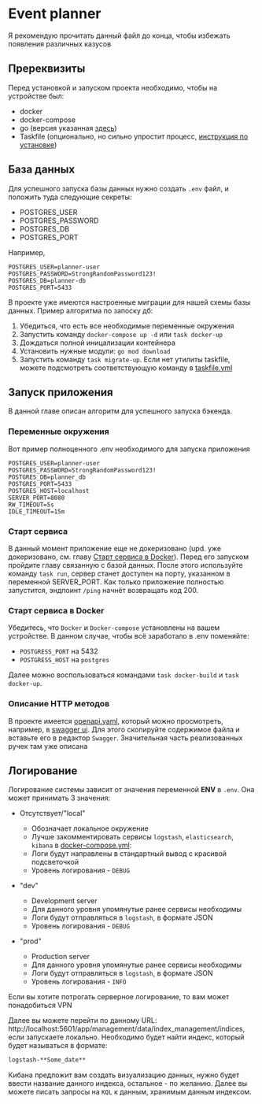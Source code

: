 # Event planner

Я рекомендую прочитать данный файл до конца, чтобы избежать появления различных казусов 

## Пререквизиты

Перед установкой и запуском проекта необходимо, чтобы на устройстве был:

- docker
- docker-compose
- go (версия указанная [здесь](/server/go.mod))
- Taskfile (опционально, но сильно упростит процесс, [инструкция по установке](https://taskfile.dev/installation/))

## База данных

Для успешного запуска базы данных нужно создать `.env` файл, и положить туда следующие секреты:

- POSTGRES_USER
- POSTGRES_PASSWORD
- POSTGRES_DB
- POSTGRES_PORT

Например,

```env
POSTGRES_USER=planner-user
POSTGRES_PASSWORD=StrongRandomPassword123!
POSTGRES_DB=planner-db
POSTGRES_PORT=5433
```

В проекте уже имеются настроенные миграции для нашей схемы базы данных. Пример алгоритма по запоску дб:

1. Убедиться, что есть все необходимые переменные окружения
2. Запустить команду `docker-compose up -d` или `task docker-up`
3. Дождаться полной иницализации контейнера
4. Установить нужные модули: `go mod download`
5. Запустить команду `task migrate-up`. Если нет утилиты taskfile, можете подсмотреть соответствующую команду в [taskfile.yml](/server/Taskfile.yml)

## Запуск приложения 

В данной главе описан алгоритм для успешного запуска бэкенда. 

### Переменные окружения 

Вот пример полноценного .env необходимого для запуска приложения

```env
POSTGRES_USER=planner-user
POSTGRES_PASSWORD=StrongRandomPassword123!
POSTGRES_DB=planner_db
POSTGRES_PORT=5433
POSTGRES_HOST=localhost
SERVER_PORT=8080
RW_TIMEOUT=5s
IDLE_TIMEOUT=15m
```

### Старт сервиса

В данный момент приложение еще не докеризовано (upd. уже докеризовано, см. главу [Старт сервиса в Docker](#старт-сервиса-в-docker)). Перед его запуском пройдите главу связанную с базой данных. После этого используйте команду `task run`,
сервер станет доступен на порту, указанном в переменной SERVER_PORT. Как только приложение полностью запустится, эндпоинт `/ping` начнёт возвращать код 200.


### Старт сервиса в Docker

Убедитесь, что `Docker` и `Docker-compose` установлены на вашем устройстве. В данном случае, чтобы всё заработало в .env поменяйте:

- `POSTGRESS_PORT` на 5432
- `POSTGRESS_HOST` на `postgres`

Далее можно воспользоваться командами `task docker-build` и `task docker-up`.

### Описание HTTP методов

В проекте имеется [openapi.yaml](/server/openapi.yaml), который можно просмотреть, например, в [swagger ui](https://editor.swagger.io/). Для этого скопируйте содержимое файла и вставьте его в редактор `Swagger`. Значительная часть реализованных ручек там уже описана

## Логирование

Логирование системы зависит от значения переменной **ENV** в `.env`. Она может принимать 3 значения:

- Отсутствует/"local"
    - Обозначает локальное окружение
    - Лучше закомментировать сервисы `logstash`, `elasticsearch`, `kibana` в [docker-compose.yml](/server/docker-compose.yml):
    - Логи будут направлены в стандартный вывод с красивой подсветочкой
    - Уровень логирования - `DEBUG`

- "dev" 
    - Development server
    - Для данного уровня упомянутые ранее сервисы необходимы
    - Логи будут отправляться в `logstash`, в формате JSON
    - Уровень логирования - `DEBUG`

- "prod" 
    - Production server
    - Для данного уровня упомянутые ранее сервисы необходимы
    - Логи будут отправляться в `logstash`, в формате JSON
    - Уровень логирования - `INFO`

Если вы хотите потрогать серверное логирование, то вам может понадобиться VPN

Далее вы можете перейти по данному URL: http://localhost:5601/app/management/data/index_management/indices, если запускаете локально. Необходимо будет найти индекс, который будет называться в формате:

```sh
logstash-**Some_date**
```

Кибана предложит вам создать визуализацию данных, нужно будет ввести название данного индекса, остальное - по желанию. Далее вы можете писать запросы на `KQL` к данным, хранимым данным индексом.